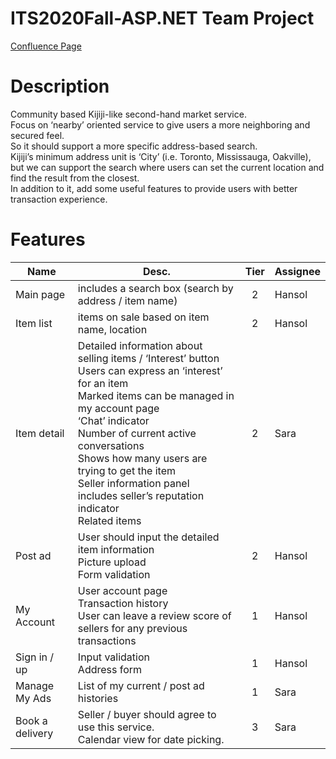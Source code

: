 # ITS2020Fall-ASP.NET Team Project
[Confluence Page](https://1souljo.atlassian.net/wiki/spaces/ITS2020FAL/pages/225312769/Second-hand+market+with+advanced+features)

# Description
Community based Kijiji-like second-hand market service.  
Focus on ‘nearby’ oriented service to give users a more neighboring and secured feel.  
So it should support a more specific address-based search.  
Kijiji’s minimum address unit is ‘City’ (i.e. Toronto, Mississauga, Oakville), but we can support the search where users can set the current location and find the result from the closest.  
In addition to it, add some useful features to provide users with better transaction experience.

# Features
Name | Desc. | Tier  | Assignee
-----|------|:-----:|:--------|
Main page | includes a search box (search by address / item name) | 2 | Hansol
Item list | items on sale based on item name, location | 2 | Hansol
Item detail | Detailed information about selling items / ‘Interest’ button<br>Users can express an ‘interest’ for an item<br>Marked items can be managed in my account page<br>‘Chat’ indicator<br>Number of current active conversations<br>Shows how many users are trying to get the item<br>Seller information panel<br>includes seller’s reputation indicator<br>Related items | 2 | Sara
Post ad | User should input the detailed item information<br>Picture upload<br>Form validation|2|Hansol
My Account|User account page<br>Transaction history<br>User can leave a review score of sellers for any previous transactions|1|Hansol
Sign in / up|Input validation<br>Address form|1|Hansol
Manage My Ads|List of my current / post ad histories|1|Sara
Book a delivery|Seller / buyer should agree to use this service.<br>Calendar view for date picking.|3|Sara
